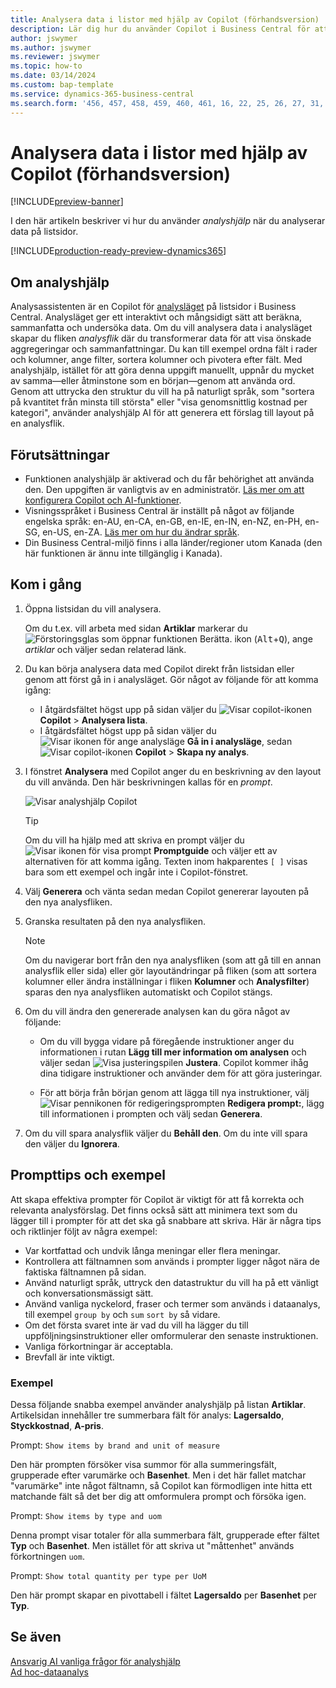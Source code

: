 ```yaml
---
title: Analysera data i listor med hjälp av Copilot (förhandsversion)
description: Lär dig hur du använder Copilot i Business Central för att analysera data.
author: jswymer
ms.author: jswymer
ms.reviewer: jswymer
ms.topic: how-to
ms.date: 03/14/2024
ms.custom: bap-template
ms.service: dynamics-365-business-central
ms.search.form: '456, 457, 458, 459, 460, 461, 16, 22, 25, 26, 27, 31, 143, 144, 9300, 9301, 9303, 9304, 9305, 9306, 9307, 9309, 9310, 9311'
---
```

# <a name="analyze-data-in-lists-with-help-from-copilot-preview"></a>Analysera data i listor med hjälp av Copilot (förhandsversion)

[!INCLUDE[preview-banner](includes/preview-banner.md)]

I den här artikeln beskriver vi hur du använder *analyshjälp* när du analyserar data på listsidor.

[!INCLUDE[production-ready-preview-dynamics365](includes/production-ready-preview-dynamics365.md)]

## <a name="about-analysis-assist"></a>Om analyshjälp

Analysassistenten är en Copilot för [analysläget](analysis-mode.md) på listsidor i Business Central. Analysläget ger ett interaktivt och mångsidigt sätt att beräkna, sammanfatta och undersöka data. Om du vill analysera data i analysläget skapar du fliken *analysflik* där du transformerar data för att visa önskade aggregeringar och sammanfattningar. Du kan till exempel ordna fält i rader och kolumner, ange filter, sortera kolumner och pivotera efter fält. Med analyshjälp, istället för att göra denna uppgift manuellt, uppnår du mycket av samma&mdash;eller åtminstone som en början&mdash;genom att använda ord. Genom att uttrycka den struktur du vill ha på naturligt språk, som "sortera på kvantitet från minsta till största" eller "visa genomsnittlig kostnad per kategori", använder analyshjälp AI för att generera ett förslag till layout på en analysflik.


<!-- 

 However, the data analysis mode requires some understanding of how to structure fields to meet the desired aggregations and summarizations. It requires you to move fields around to the appropriate areas within analysis mode pane which data rows and columns to display, specify filters, sorting, grouping, pivoting and totals. Analysis assist minimizes these requirments by enabling you to express the desired layout in words. , like "group which data rows and columns to display, specify filters, sorting, grouping, pivoting and totals
--> 
## <a name="prerequisites"></a>Förutsättningar

- Funktionen analyshjälp är aktiverad och du får behörighet att använda den. Den uppgiften är vanligtvis av en administratör. [Läs mer om att konfigurera Copilot och AI-funktioner](enable-ai.md).
- Visningsspråket i Business Central är inställt på något av följande engelska språk: en-AU, en-CA, en-GB, en-IE, en-IN, en-NZ, en-PH, en-SG, en-US, en-ZA. [Läs mer om hur du ändrar språk](ui-change-basic-settings.md#language).
- Din Business Central-miljö finns i alla länder/regioner utom Kanada (den här funktionen är ännu inte tillgänglig i Kanada).

<!--
> [!NOTE]
> You may notice some list pages that don't include the **Analyze** switch for changing to the analysis mode. The reason is that developers can disable analysis mode on specific pages by using the [AnalysisModeEnabled property](/dynamics365/business-central/dev-itpro/developer/properties/devenv-analysismodeenabled-property) in AL.-->

## <a name="get-started"></a>Kom i gång

1. Öppna listsidan du vill analysera.

   Om du t.ex. vill arbeta med sidan **Artiklar** markerar du ![Förstoringsglas som öppnar funktionen Berätta.](media/ui-search/search_small.png) ikon (<kbd>Alt</kbd>+<kbd>Q</kbd>), ange *artiklar* och väljer sedan relaterad länk.

1. Du kan börja analysera data med Copilot direkt från listsidan eller genom att först gå in i analysläget. Gör något av följande för att komma igång:

    - I åtgärdsfältet högst upp på sidan väljer du ![Visar copilot-ikonen](media/copilot-icon.png) **Copilot** > **Analysera lista**.
    - I åtgärdsfältet högst upp på sidan väljer du ![Visar ikonen för ange analysläge](media/analysis-mode-icon.png) **Gå in i analysläge**, sedan ![Visar copilot-ikonen](media/copilot-icon.png) **Copilot** > **Skapa ny analys**.

1. I fönstret **Analysera** med Copilot anger du en beskrivning av den layout du vill använda. Den här beskrivningen kallas för en *prompt*.

    ![Visar analyshjälp Copilot](media/analysis-assist.png)

    > [!TIP]
    > Om du vill ha hjälp med att skriva en prompt väljer du ![Visar ikonen för visa prompt](media/prompt-guide-icon.png) **Promptguide** och väljer ett av alternativen för att komma igång. Texten inom hakparentes `[ ]` visas bara som ett exempel och ingår inte i Copilot-fönstret.

1. Välj **Generera** och vänta sedan medan Copilot genererar layouten på den nya analysfliken.
1. Granska resultaten på den nya analysfliken.

   > [!NOTE]
   > Om du navigerar bort från den nya analysfliken (som att gå till en annan analysflik eller sida) eller gör layoutändringar på fliken (som att sortera kolumner eller ändra inställningar i fliken **Kolumner** och **Analysfilter**) sparas den nya analysfliken automatiskt och Copilot stängs.

1. Om du vill ändra den genererade analysen kan du göra något av följande:

   - Om du vill bygga vidare på föregående instruktioner anger du informationen i rutan **Lägg till mer information om analysen** och väljer sedan ![Visa justeringspilen](media/analysis-assist-adjust-button.png) **Justera**. Copilot kommer ihåg dina tidigare instruktioner och använder dem för att göra justeringar.

   - För att börja från början genom att lägga till nya instruktioner, välj ![Visar pennikonen för redigeringsprompten](media/edit-pencil.png) **Redigera prompt:**, lägg till informationen i prompten och välj sedan **Generera**.

1. Om du vill spara analysflik väljer du **Behåll den**. Om du inte vill spara den väljer du **Ignorera**.

## <a name="prompt-tips-and-examples"></a>Prompttips och exempel

Att skapa effektiva prompter för Copilot är viktigt för att få korrekta och relevanta analysförslag. Det finns också sätt att minimera text som du lägger till i prompter för att det ska gå snabbare att skriva. Här är några tips och riktlinjer följt av några exempel:

- Var kortfattad och undvik långa meningar eller flera meningar.
- Kontrollera att fältnamnen som används i prompter ligger något nära de faktiska fältnamnen på sidan.
- Använd naturligt språk, uttryck den datastruktur du vill ha på ett vänligt och konversationsmässigt sätt.
- Använd vanliga nyckelord, fraser och termer som används i dataanalys, till exempel `group by` och `sum` `sort by` så vidare.
- Om det första svaret inte är vad du vill ha lägger du till uppföljningsinstruktioner eller omformulerar den senaste instruktionen.
- Vanliga förkortningar är acceptabla.
- Brevfall är inte viktigt.

### <a name="examples"></a>Exempel

Dessa följande snabba exempel använder analyshjälp på listan **Artiklar**. Artikelsidan innehåller tre summerbara fält för analys: **Lagersaldo**, **Styckkostnad**, **A-pris**.

Prompt: `Show items by brand and unit of measure`

Den här prompten försöker visa summor för alla summeringsfält, grupperade efter varumärke och **Basenhet**. Men i det här fallet matchar "varumärke" inte något fältnamn, så Copilot kan förmodligen inte hitta ett matchande fält så det ber dig att omformulera prompt och försöka igen.

Prompt: `Show items by type and uom`

Denna prompt visar totaler för alla summerbara fält, grupperade efter fältet **Typ** och **Basenhet**. Men istället för att skriva ut "måttenhet" används förkortningen `uom`.

Prompt: `Show total quantity per type per UoM`

Den här prompt skapar en pivottabell i fältet **Lagersaldo** per **Basenhet** per **Typ**.

## <a name="see-also"></a>Se även

[Ansvarig AI vanliga frågor för analyshjälp](faqs-analysis-assist.md)  
[Ad hoc-dataanalys](reports-adhoc-analysis.md)  
